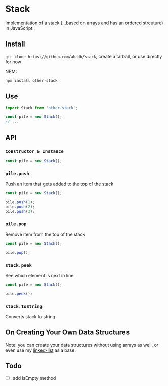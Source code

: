 # Stack

Implementation of a stack (...based on arrays and has an ordered strcuture) in JavaScript.

## Install

`git clone https://github.com/ahadb/stack`, create a tarball, or use directly for now

NPM:

`npm install other-stack`

## Use

```javascript
import Stack from 'other-stack';

const pile = new Stack();
// ...
```


## API

### `Constructor & Instance`

```javascript
const pile = new Stack();
```

### `pile.push`

Push an item that gets added to the top of the stack

```javascript
const pile = new Stack();

pile.push(1);
pile.push(2);
pile.push(3);
```

### `pile.pop`

Remove item from the top of the stack

```javascript
const pile = new Stack();

pile.pop();
```

### `stack.peek`

See which element is next in line

```javascript
const pile = new Stack();

pile.peek();
```

### `stack.toString`

Converts stack to string

## On Creating Your Own Data Structures

Note: you can create your data structures without using arrays as well, or even use my [linked-list](https://github.com/ahadb/linked-list)
as a base.

## Todo

- [ ] add isEmpty method


